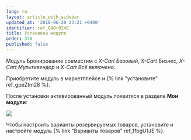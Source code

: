 ```yaml
---
lang: ru
layout: article_with_sidebar
updated_at: '2018-06-20 23:21 +0400'
identifier: ref_04Or024E
title: Установка модуля
order: 370
published: false
---
```

Модуль Бронирование совместим с _X-Cart Базовый_, _X-Cart Бизнес_, _X-Cart Мультивендор_ и _X-Cart Всё включено_.

Приобретите модуль в маркетплейсе и {% link "установите" ref_gpeZtm28 %}.

После установки активированный модуль появитяся в разделе **Мои модули**:

![]({{site.baseurl}}/attachments/8749988/8718713.png)

Чтобы настроить варианты резервируемых товаров, установите и настройте модуль {% link "Варианты товаров" ref_1fbgU1JE %}.
